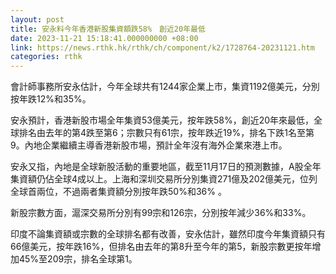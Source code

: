 ```yaml
---
layout: post
title: 安永料今年香港新股集資額跌58%　創近20年最低
date: 2023-11-21 15:18:41.000000000 +08:00
link: https://news.rthk.hk/rthk/ch/component/k2/1728764-20231121.htm
categories: rthk
---
```


會計師事務所安永估計，今年全球共有1244家企業上市，集資1192億美元，分別按年跌12%和35%。

安永預計，香港新股市場全年集資53億美元，按年跌58%，創近20年來最低，全球排名由去年的第4跌至第6；宗數只有61宗，按年跌近19%，排名下跌1名至第9。內地企業繼續主導香港新股市場，預計全年沒有海外企業來港上市。

安永又指，內地是全球新股活動的重要地區，截至11月17日的預測數據，A股全年集資額仍佔全球4成以上。上海和深圳交易所分別集資271億及202億美元，位列全球首兩位，不過兩者集資額分別按年跌50%和36% 。

新股宗數方面，滬深交易所分別有99宗和126宗，分別按年減少36%和33%。

印度不論集資額或宗數的全球排名都有改善，安永估計，雖然印度今年集資額只有66億美元，按年跌16%，但排名由去年的第8升至今年的第5，新股宗數更按年增加45%至209宗，排名全球第1。
